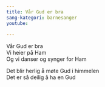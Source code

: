 ```yaml
---
title: Vår Gud er bra
sang-kategori: barnesanger
youtube: 
 
---
```


Vår Gud er bra  
Vi heier på Ham  
Og vi danser og synger for Ham

Det blir herlig å møte Gud i himmelen  
Det er så deilig å ha en Gud
